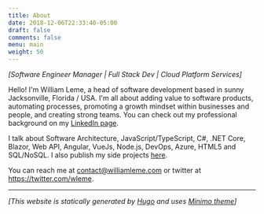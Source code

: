 ```yaml
---
title: About
date: 2018-12-06T22:33:40-05:00
draft: false
comments: false
menu: main
weight: 50
---
```


*[Software Engineer Manager | Full Stack Dev | Cloud Platform Services]* 

Hello! I'm William Leme, a head of software development based in sunny Jacksonville, Florida / USA. I'm all about adding value to software products, automating processes, promoting a growth mindset within businesses and people, and creating strong teams. You can check out my professional background on my [LinkedIn page](https://linkedin.com/in/williamleme).

I talk about Software Architecture, JavaScript/TypeScript, C#, .NET Core, Blazor, Web API, Angular, VueJs, Node.js, DevOps, Azure, HTML5 and SQL/NoSQL. I also publish my side projects [here](/tags/myapps).

You can reach me at [contact@williamleme.com](mailto:contact@williamleme.com) or twitter at https://twitter.com/wleme.

-----------------------

_[This website is statically generated by [Hugo](https://gohugo.io) and uses [Minimo theme](https://github.com/MunifTanjim/minimo)]_